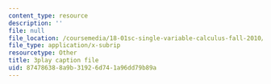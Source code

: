 ```yaml
---
content_type: resource
description: ''
file: null
file_location: /coursemedia/18-01sc-single-variable-calculus-fall-2010/874786388a9b31926d741a96dd79b89a_WHWyW5DIVSU.srt
file_type: application/x-subrip
resourcetype: Other
title: 3play caption file
uid: 87478638-8a9b-3192-6d74-1a96dd79b89a
---
```


